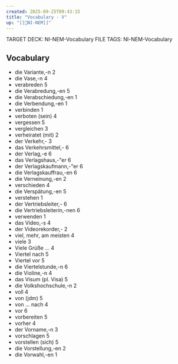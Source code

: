 ```yaml
---
created: 2025-09-25T09:43:15
title: "Vocabulary - V"
up: "[[📖NI-NEM]]"
---
```


TARGET DECK: NI-NEM-Vocabulary
FILE TAGS: NI-NEM-Vocabulary

## Vocabulary

- die Variante,-n 2
- die Vase,-n 4
- verabreden 5
- die Verabredung,-en 5
- die Verabschiedung,-en 1
- die Verbendung,-en 1
- verbinden 1
- verboten (sein) 4
- vergessen 5
- vergleichen 3
- verheiratet (mit) 2
- der Verkehr,- 3
- das Verkehrsmittel,- 6
- der Verlag,-e 6
- das Verlagshaus,-"er 6
- der Verlagskaufmann,-"er 6
- die Verlagskauffrau,-en 6
- die Verneinung,-en 2
- verschieden 4
- die Verspätung,-en 5
- verstehen 1
- der Vertriebsleiter,- 6
- die Vertriebsleiterin,-nen 6
- verwenden 1
- das Video,-s 4
- der Videorekorder,- 2
- viel, mehr, am meisten 4
- viele 3
- Viele Grüße ... 4
- Viertel nach 5
- Viertel vor 5
- die Viertelstunde,-n 6
- die Violine,-n 4
- das Visum (pl. Visa) 5
- die Volkshochschule,-n 2
- voll 4
- von (jdm) 5
- von ... nach 4
- vor 6
- vorbereiten 5
- vorher 4
- der Vorname,-n 3
- vorschlagen 5
- vorstellen (sich) 5
- die Vorstellung,-en 2
- die Vorwahl,-en 1
